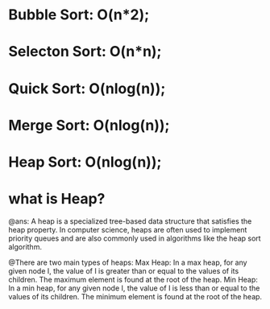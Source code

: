 # Bubble Sort: O(n*2);
# Selecton Sort: O(n*n);
# Quick Sort: O(nlog(n));
# Merge Sort: O(nlog(n));
# Heap Sort: O(nlog(n));

# what is Heap?
@ans: A heap is a specialized tree-based data structure that satisfies the heap property. In computer science, heaps are often used to implement priority queues and are also commonly used in algorithms like the heap sort algorithm.

@There are two main types of heaps:
Max Heap: In a max heap, for any given node I, the value of I is greater than or equal to the values of its children. The maximum element is found at the root of the heap.
Min Heap: In a min heap, for any given node I, the value of I is less than or equal to the values of its children. The minimum element is found at the root of the heap.